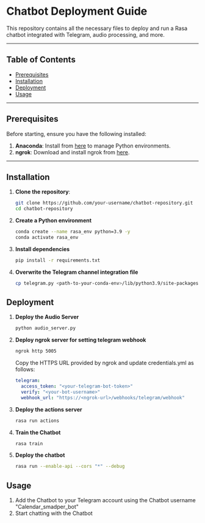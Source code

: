 # Chatbot Deployment Guide

This repository contains all the necessary files to deploy and run a Rasa chatbot integrated with Telegram, audio processing, and more.

---

## Table of Contents

- [Prerequisites](#prerequisites)
- [Installation](#installation)
- [Deployment](#deployment)
- [Usage](#usage)

---

## Prerequisites

Before starting, ensure you have the following installed:

1. **Anaconda**: Install from [here](https://www.anaconda.com/) to manage Python environments.
2. **ngrok**: Download and install ngrok from [here](https://ngrok.com/).

---

## Installation

1. **Clone the repository**:
   ```bash
   git clone https://github.com/your-username/chatbot-repository.git
   cd chatbot-repository
2. **Create a Python environment**
   ```bash
   conda create --name rasa_env python=3.9 -y
   conda activate rasa_env
3. **Install dependencies**
   ```bash
   pip install -r requirements.txt
4. **Overwrite the Telegram channel integration file**
   ```bash
   cp telegram.py <path-to-your-conda-env>/lib/python3.9/site-packages/rasa/core/channels/

## Deployment

1. **Deploy the Audio Server**
   ```bash
   python audio_server.py
2. **Deploy ngrok server for setting telegram webhook**
   ```bash
   ngrok http 5005
   ```
   Copy the HTTPS URL provided by ngrok and update credentials.yml as follows:
   ```yaml
   telegram:
     access_token: "<your-telegram-bot-token>"
     verify: "<your-bot-username>"
     webhook_url: "https://<ngrok-url>/webhooks/telegram/webhook"
3. **Deploy the actions server**
   ```bash
   rasa run actions
4. **Train the Chatbot**
   ```bash
   rasa train
5. **Deploy the chatbot**
   ```bash
   rasa run --enable-api --cors "*" --debug

## Usage
1. Add the Chatbot to your Telegram account using the Chatbot username "Calendar_smadper_bot"
2. Start chatting with the Chatbot
